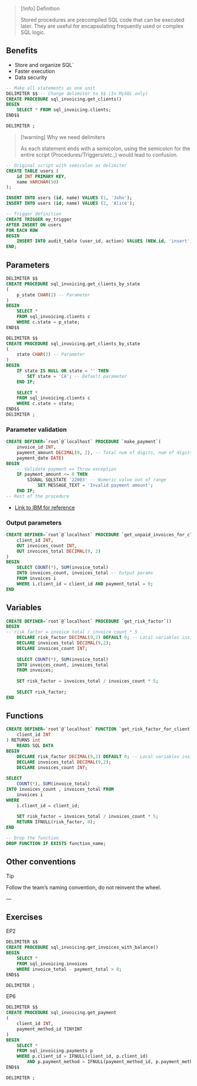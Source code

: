 
> [!info] Definition
> 
> Stored procedures are precompiled SQL code that can be executed later. They are useful for encapsulating frequently used or complex SQL logic.


## Benefits

- Store and organize SQL`
- Faster execution
- Data security


```sql
-- Make all statements as one unit
DELIMITER $$ -- Change delimiter to $$ (In MySQL only)
CREATE PROCEDURE sql_invoicing.get_clients()
BEGIN
	SELECT * FROM sql_invoicing.clients;
END$$

DELIMITER ;
```


> [!warning] Why we need delimiters
> 
> As each statement ends with a semicolon, using the semicolon for the entire script (Procedures/Triggers/etc.,) would lead to confusion.


```sql
-- Original script with semicolon as delimiter
CREATE TABLE users (
    id INT PRIMARY KEY,
    name VARCHAR(50)
);

INSERT INTO users (id, name) VALUES (1, 'John');
INSERT INTO users (id, name) VALUES (2, 'Alice');

-- Trigger definition
CREATE TRIGGER my_trigger
AFTER INSERT ON users
FOR EACH ROW
BEGIN
    INSERT INTO audit_table (user_id, action) VALUES (NEW.id, 'insert'); -- This would lead to confusion as a statement terminator
END;

```


## Parameters


```sql
DELIMITER $$
CREATE PROCEDURE sql_invoicing.get_clients_by_state
(
	p_state CHAR(2) -- Parameter
)
BEGIN
	SELECT *
	FROM sql_invoicing.clients c
    WHERE c.state = p_state;
END$$

DELIMITER $$
CREATE PROCEDURE sql_invoicing.get_clients_by_state
(
	state CHAR(2) -- Parameter
)
BEGIN
	IF state IS NULL OR state = '' THEN
		SET state = 'CA'; -- Default parameter
	END IF;
    
	SELECT *
	FROM sql_invoicing.clients c
    WHERE c.state = state;
END$$
DELIMITER ;
```

### Parameter validation

```sql
CREATE DEFINER=`root`@`localhost` PROCEDURE `make_payment`(
	invoice_id INT,
    payment_amount DECIMAL(9, 2), -- Total num of digits, num of digits after decimal point
    payment_date DATE)
BEGIN
	-- Validate payment => Throw exception
    IF payment_amount <= 0 THEN
		SIGNAL SQLSTATE '22003' -- Numeric value out of range
			SET MESSAGE_TEXT = 'Invalid payment amount';
	END IF;
-- Rest of the procedure
```

- [Link to IBM for reference](https://www.ibm.com/docs/en/db2-for-zos/13?topic=codes-sqlstate-values-common-error)

### Output parameters

```sql
CREATE DEFINER=`root`@`localhost` PROCEDURE `get_unpaid_invoices_for_client`(
	client_id INT,
    OUT invoices_count INT,
    OUT invoices_total DECIMAL(9, 2)
)
BEGIN
	SELECT COUNT(*), SUM(invoice_total)
    INTO invoices_count, invoices_total -- Output params 
    FROM invoices i
    WHERE i.client_id = client_id AND payment_total = 0;
END
```


## Variables 

```sql
CREATE DEFINER=`root`@`localhost` PROCEDURE `get_risk_factor`()
BEGIN
-- risk factor = invoice total / invoice count * 5
	DECLARE risk_factor DECIMAL(9,2) DEFAULT 0; -- Local variables inside procedures only
    DECLARE invoices_total DECIMAL(9,2);
    DECLARE invoices_count INT;
    
    SELECT COUNT(*), SUM(invoice_total)
    INTO invoices_count, invoices_total
    FROM invoices;
    
    SET risk_factor = invoices_total / invoices_count * 5;
    
    SELECT risk_factor;
END

```

## Functions 

```sql
CREATE DEFINER=`root`@`localhost` FUNCTION `get_risk_factor_for_client`(
	client_id INT
) RETURNS int
    READS SQL DATA
BEGIN
	DECLARE risk_factor DECIMAL(9,2) DEFAULT 0; -- Local variables inside procedures only
    DECLARE invoices_total DECIMAL(9,2);
    DECLARE invoices_count INT;
    
SELECT 
    COUNT(*), SUM(invoice_total)
INTO invoices_count , invoices_total FROM
    invoices i
WHERE
    i.client_id = client_id;
    
    SET risk_factor = invoices_total / invoices_count * 5;
	RETURN IFNULL(risk_factor, 0);
END

-- Drop the function
DROP FUNCTION IF EXISTS function_name;
```


## Other conventions

> [!tip]
> 
> Follow the team’s naming convention, do not reinvent the wheel.

—

## Exercises


EP2

```sql
DELIMITER $$
CREATE PROCEDURE sql_invoicing.get_invoices_with_balance()
BEGIN
	SELECT *
	FROM sql_invoicing.invoices
    WHERE invoice_total - payment_total > 0;
END$$

DELIMITER ;
```

EP6

```sql
DELIMITER $$
CREATE PROCEDURE sql_invoicing.get_payment
(
	client_id INT,
    payment_method_id TINYINT
)
BEGIN
	SELECT *
	FROM sql_invoicing.payments p
    WHERE p.client_id = IFNULL(client_id, p.client_id)
		AND p.payment_method = IFNULL(payment_method_id, p.payment_method);
END$$

DELIMITER ;
```